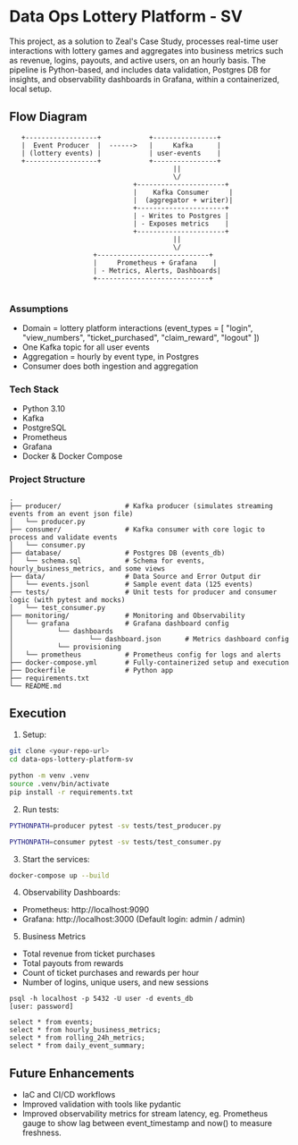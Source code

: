# Data Ops Lottery Platform - SV

This project, as a solution to Zeal's Case Study, processes real-time user interactions with lottery games and aggregates into business metrics such as revenue, logins, payouts, and active users, on an hourly basis. The pipeline is Python-based, and includes data validation, Postgres DB for insights, and observability dashboards in Grafana, within a containerized, local setup.

## Flow Diagram
```
   +------------------+            +----------------+
   |  Event Producer  |  ------>   |     Kafka      |
   | (lottery events) |            | user-events    |
   +------------------+            +----------------+
                                         ||
                                         \/
                               +----------------------+
                               |    Kafka Consumer     |
                               |  (aggregator + writer)|
                               +----------------------+
                               | - Writes to Postgres |
                               | - Exposes metrics    |
                               +----------------------+
                                         ||
                                         \/
                     +----------------------------+
                     |     Prometheus + Grafana    |
                     | - Metrics, Alerts, Dashboards|
                     +----------------------------+
   
```

### Assumptions

*	Domain = lottery platform interactions (event_types = [ "login", "view_numbers", "ticket_purchased", "claim_reward", "logout" ])
*	One Kafka topic for all user events
*	Aggregation = hourly by event type, in Postgres
*	Consumer does both ingestion and aggregation


### Tech Stack

*	Python 3.10
*	Kafka
*	PostgreSQL
*	Prometheus
*	Grafana
*	Docker & Docker Compose


### Project Structure
```
.
├── producer/                # Kafka producer (simulates streaming events from an event json file)
│   └── producer.py
├── consumer/                # Kafka consumer with core logic to process and validate events
│   └── consumer.py
├── database/                # Postgres DB (events_db)
│   └── schema.sql           # Schema for events, hourly_business_metrics, and some views
├── data/                    # Data Source and Error Output dir
│   └── events.jsonl         # Sample event data (125 events)
├── tests/                   # Unit tests for producer and consumer logic (with pytest and mocks)
│   └── test_consumer.py
├── monitoring/              # Monitoring and Observability
│   └── grafana              # Grafana dashboard config
│           └── dashboards
│                   └── dashboard.json      # Metrics dashboard config
│           └── provisioning
│   └── prometheus           # Prometheus config for logs and alerts
├── docker-compose.yml       # Fully-containerized setup and execution
├── Dockerfile               # Python app
├── requirements.txt         
└── README.md
```


## Execution
1. Setup:
```bash
git clone <your-repo-url>
cd data-ops-lottery-platform-sv

python -m venv .venv
source .venv/bin/activate
pip install -r requirements.txt
```

2. Run tests:
```bash
PYTHONPATH=producer pytest -sv tests/test_producer.py

PYTHONPATH=consumer pytest -sv tests/test_consumer.py
```

3. Start the services:
```bash
docker-compose up --build
```

4. Observability Dashboards:

*	Prometheus: http://localhost:9090
*	Grafana: http://localhost:3000 (Default login: admin / admin)

5. Business Metrics
* Total revenue from ticket purchases
* Total payouts from rewards
* Count of ticket purchases and rewards per hour
* Number of logins, unique users, and new sessions
```
psql -h localhost -p 5432 -U user -d events_db
[user: password]

select * from events;
select * from hourly_business_metrics;
select * from rolling_24h_metrics;
select * from daily_event_summary;
```

## Future Enhancements
* IaC and CI/CD workflows
* Improved validation with tools like pydantic
* Improved observability metrics for stream latency, eg. Prometheus gauge to show lag between event_timestamp and now() to measure freshness.
